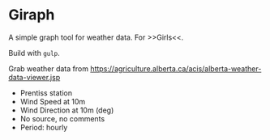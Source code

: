 # Giraph

A simple graph tool for weather data. For >>Girls<<.

Build with `gulp`.

Grab weather data from https://agriculture.alberta.ca/acis/alberta-weather-data-viewer.jsp

* Prentiss station
* Wind Speed at 10m
* Wind Direction at 10m (deg)
* No source, no comments
* Period: hourly
